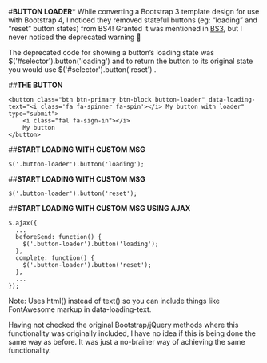 #**BUTTON LOADER***
While converting a Bootstrap 3 template design for use with Bootstrap 4, I noticed they removed stateful buttons (eg: “loading” and “reset” button states) from BS4! Granted it was mentioned in [BS3](https://getbootstrap.com/docs/3.3/javascript/#buttons-stateful), but I never noticed the deprecated warning 🙁

The deprecated code for showing a button’s loading state was $('#selector').button('loading') and to return the button to its original state you would use  $('#selector').button('reset') .

##**THE BUTTON**
```
<button class="btn btn-primary btn-block button-loader" data-loading-text="<i class='fa fa-spinner fa-spin'></i> My button with loader" type="submit">
    <i class="fal fa-sign-in"></i> 
    My button
</button>
```
  
##**START LOADING WITH CUSTOM MSG**
```
$('.button-loader').button('loading');
```
  
##**START LOADING WITH CUSTOM MSG**
```
$('.button-loader').button('reset');
```

##**START LOADING WITH CUSTOM MSG USING AJAX**
```
$.ajax({
  ...
  beforeSend: function() {
    $('.button-loader').button('loading');
  },
  complete: function() {
    $('.button-loader').button('reset');
  },
  ...
});
```

Note: Uses html() instead of text() so you can include things like FontAwesome markup in data-loading-text.

Having not checked the original Bootstrap/jQuery methods where this functionality was originally included, I have no idea if this is being done the same way as before. It was just a no-brainer way of achieving the same functionality.
